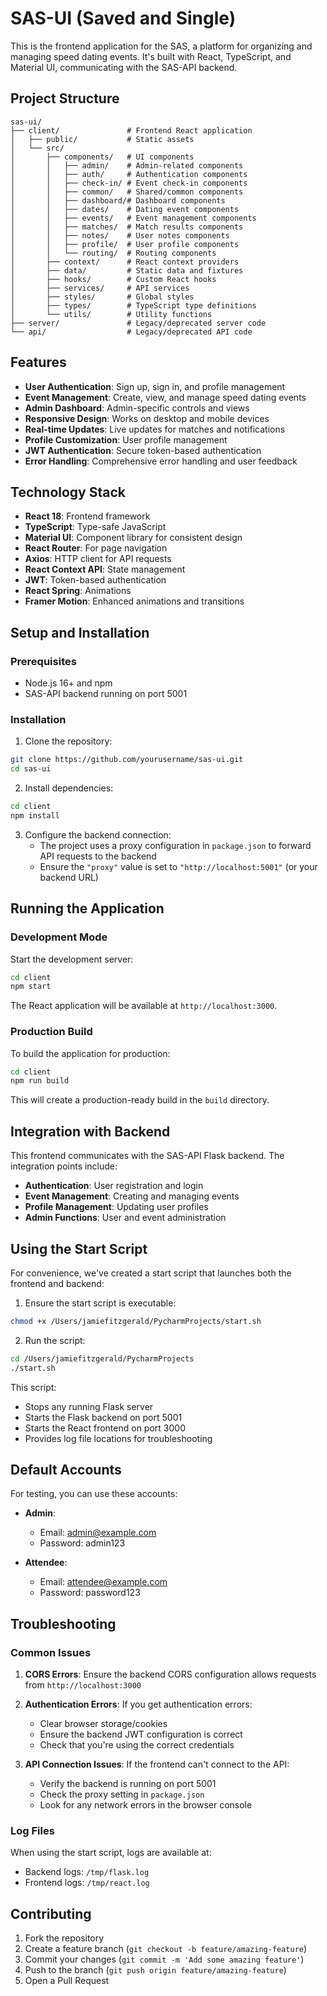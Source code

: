 # SAS-UI (Saved and Single)

This is the frontend application for the SAS, a platform for organizing and managing speed dating events. It's built with React, TypeScript, and Material UI, communicating with the SAS-API backend.

## Project Structure

```
sas-ui/
├── client/               # Frontend React application
│   ├── public/           # Static assets
│   └── src/
│       ├── components/   # UI components
│       │   ├── admin/    # Admin-related components
│       │   ├── auth/     # Authentication components
│       │   ├── check-in/ # Event check-in components
│       │   ├── common/   # Shared/common components
│       │   ├── dashboard/# Dashboard components
│       │   ├── dates/    # Dating event components
│       │   ├── events/   # Event management components
│       │   ├── matches/  # Match results components
│       │   ├── notes/    # User notes components
│       │   ├── profile/  # User profile components
│       │   └── routing/  # Routing components
│       ├── context/      # React context providers
│       ├── data/         # Static data and fixtures
│       ├── hooks/        # Custom React hooks
│       ├── services/     # API services
│       ├── styles/       # Global styles
│       ├── types/        # TypeScript type definitions
│       └── utils/        # Utility functions
├── server/               # Legacy/deprecated server code
└── api/                  # Legacy/deprecated API code
```

## Features

- **User Authentication**: Sign up, sign in, and profile management
- **Event Management**: Create, view, and manage speed dating events
- **Admin Dashboard**: Admin-specific controls and views
- **Responsive Design**: Works on desktop and mobile devices
- **Real-time Updates**: Live updates for matches and notifications
- **Profile Customization**: User profile management
- **JWT Authentication**: Secure token-based authentication
- **Error Handling**: Comprehensive error handling and user feedback

## Technology Stack

- **React 18**: Frontend framework
- **TypeScript**: Type-safe JavaScript
- **Material UI**: Component library for consistent design
- **React Router**: For page navigation
- **Axios**: HTTP client for API requests
- **React Context API**: State management
- **JWT**: Token-based authentication
- **React Spring**: Animations
- **Framer Motion**: Enhanced animations and transitions

## Setup and Installation

### Prerequisites

- Node.js 16+ and npm
- SAS-API backend running on port 5001

### Installation

1. Clone the repository:
```bash
git clone https://github.com/yourusername/sas-ui.git
cd sas-ui
```

2. Install dependencies:
```bash
cd client
npm install
```

3. Configure the backend connection:
   - The project uses a proxy configuration in `package.json` to forward API requests to the backend
   - Ensure the `"proxy"` value is set to `"http://localhost:5001"` (or your backend URL)

## Running the Application

### Development Mode

Start the development server:
```bash
cd client
npm start
```

The React application will be available at `http://localhost:3000`.

### Production Build

To build the application for production:
```bash
cd client
npm run build
```

This will create a production-ready build in the `build` directory.

## Integration with Backend

This frontend communicates with the SAS-API Flask backend. The integration points include:

- **Authentication**: User registration and login
- **Event Management**: Creating and managing events
- **Profile Management**: Updating user profiles
- **Admin Functions**: User and event administration

## Using the Start Script

For convenience, we've created a start script that launches both the frontend and backend:

1. Ensure the start script is executable:
```bash
chmod +x /Users/jamiefitzgerald/PycharmProjects/start.sh
```

2. Run the script:
```bash
cd /Users/jamiefitzgerald/PycharmProjects
./start.sh
```

This script:
- Stops any running Flask server
- Starts the Flask backend on port 5001
- Starts the React frontend on port 3000
- Provides log file locations for troubleshooting

## Default Accounts

For testing, you can use these accounts:

- **Admin**:
  - Email: admin@example.com
  - Password: admin123

- **Attendee**:
  - Email: attendee@example.com
  - Password: password123

## Troubleshooting

### Common Issues

1. **CORS Errors**: Ensure the backend CORS configuration allows requests from `http://localhost:3000`

2. **Authentication Errors**: If you get authentication errors:
   - Clear browser storage/cookies
   - Ensure the backend JWT configuration is correct
   - Check that you're using the correct credentials

3. **API Connection Issues**: If the frontend can't connect to the API:
   - Verify the backend is running on port 5001
   - Check the proxy setting in `package.json`
   - Look for any network errors in the browser console

### Log Files

When using the start script, logs are available at:
- Backend logs: `/tmp/flask.log`
- Frontend logs: `/tmp/react.log`

## Contributing

1. Fork the repository
2. Create a feature branch (`git checkout -b feature/amazing-feature`)
3. Commit your changes (`git commit -m 'Add some amazing feature'`)
4. Push to the branch (`git push origin feature/amazing-feature`)
5. Open a Pull Request
